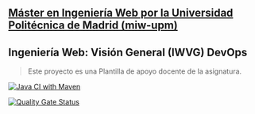 ## [Máster en Ingeniería Web por la Universidad Politécnica de Madrid (miw-upm)](http://miw.etsisi.upm.es)
## Ingeniería Web: Visión General (IWVG) DevOps
> Este proyecto es una Plantilla de apoyo docente de la asignatura.

[![Java CI with Maven](https://github.com/alu0101233093/iwvg-devops-cruz-leonardo/actions/workflows/maven.yml/badge.svg)](https://github.com/alu0101233093/iwvg-devops-cruz-leonardo/actions/workflows/maven.yml)

[![Quality Gate Status](https://sonarcloud.io/api/project_badges/measure?project=alu0101233093_iwvg-devops-cruz-leonardo&metric=alert_status)](https://sonarcloud.io/summary/new_code?id=alu0101233093_iwvg-devops-cruz-leonardo)

